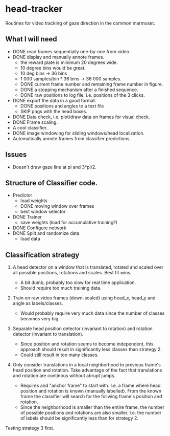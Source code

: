 # head-tracker
Routines for video tracking of gaze direction in the common marmoset.

## What I will need

- DONE read frames sequentially one-by-one from video.
- DONE display and manually annote frames.
    * the reward plate is minimum 20 degrees wide.
    * 10 degree bins would be great.
    * 10 deg bins -> 36 bins
    * 1 000 samples/bin * 36 bins -> 36 000 samples.
    * DONE current frame number and remaining frame number in figure.
    * DONE a stopping mechanism after a finished sequence.
    * DONE raw positions to log file, i.e. positions of the 3 clicks.
- DONE export the data in a good format.
    * DONE positions and angles to a text file
    * SKIP pngs with the head boxes.
- DONE Data check, i.e. plot/draw data on frames for visual check.
- DONE Frame scaling.
- A cool classifier.
- DONE image windowing for sliding windows/head localization.
- Automatically annote frames from classifier predictions.

## Issues
- Doesn't draw gaze line at pi and 3*pi/2.

## Structure of Classifier code.
- Predictor
    * load weights
    * DONE moving window over frames
    * best window selector
- DONE Trainer
    * save weights (load for accumulative training?)
- DONE Configure network
- DONE Split and randomize data
    * load data


## Classification strategy
1. A head detector on a window that is translated, rotated and scaled over all
   possible positions, rotations and scales. Best fit wins.
    - A bit dumb, probably too slow for real time application.
    - Should require too much training data.
    
2. Train on raw video frames (down-scaled) using head_x, head_y and angle as
   labels/classes.
    - Would probably require very much data since the number of classes becomes
      very big.

3. Separate head position detector (invariant to rotation) and 
   rotation detector (invariant to translation).
    - Since position and rotation seems to become independent, this approach 
      should result in significantly less classes than strategy 2.
    - Could still result in too many classes.

4. Only consider translations in a local neighborhood to previous frame's
   head position and rotation. Take advantage of the fact that translations
   and rotation are continous without abrupt jumps.
    - Requires and "anchor frame" to start with. I.e. a frame where
      head position and rotation is known (manually labelled). From the known
      frame the classifier will search for the follwing frame's position and
      rotation.
    - Since the neighborhood is smaller than the entire frame, the number
      of possible positions and rotations are also smaller. I.e. the number
      of labels should be significantly less than for strategy 2.

Testing strategy 3 first.

